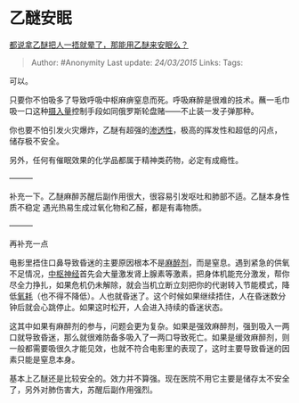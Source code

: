 # 乙醚安眠
[都说拿乙醚把人一捂就晕了，那能用乙醚来安眠么？](https://www.zhihu.com/question/28905581/answer/42534031)

> Author: #Anonymity
> Last update: *24/03/2015*
> Links:
> Tags:

可以。

只要你不怕吸多了导致呼吸中枢麻痹窒息而死。呼吸麻醉是很难的技术。蘸一毛巾吸一口这种[摄入量](https://www.zhihu.com/search?q=%E6%91%84%E5%85%A5%E9%87%8F&search_source=Entity&hybrid_search_source=Entity&hybrid_search_extra=%7B%22sourceType%22%3A%22answer%22%2C%22sourceId%22%3A42534031%7D)控制手段如同俄罗斯轮盘赌——不止装一发子弹那种。

你也要不怕引发火灾爆炸，乙醚有超强的[渗透性](https://www.zhihu.com/search?q=%E6%B8%97%E9%80%8F%E6%80%A7&search_source=Entity&hybrid_search_source=Entity&hybrid_search_extra=%7B%22sourceType%22%3A%22answer%22%2C%22sourceId%22%3A42534031%7D)，极高的挥发性和超低的闪点， 储存极不安全。

另外，任何有催眠效果的化学品都属于精神类药物，必定有成瘾性。

———

补充一下。乙醚麻醉苏醒后副作用很大，很容易引发呕吐和肺部不适。乙醚本身性质不稳定 遇光热易生成过氧化物和乙醛，都是有毒物质。

———

再补充一点

电影里捂住口鼻导致昏迷的主要原因根本不是[麻醉剂](https://www.zhihu.com/search?q=%E9%BA%BB%E9%86%89%E5%89%82&search_source=Entity&hybrid_search_source=Entity&hybrid_search_extra=%7B%22sourceType%22%3A%22answer%22%2C%22sourceId%22%3A42534031%7D)，而是窒息。遇到紧急的供氧不足情况，[中枢神经](https://www.zhihu.com/search?q=%E4%B8%AD%E6%9E%A2%E7%A5%9E%E7%BB%8F&search_source=Entity&hybrid_search_source=Entity&hybrid_search_extra=%7B%22sourceType%22%3A%22answer%22%2C%22sourceId%22%3A42534031%7D)首先会大量激发肾上腺素等激素，把身体机能充分激发，帮你尽全力挣扎，如果危机仍未解除，就会当机立断立刻把你的代谢转入节能模式，降低[氧耗](https://www.zhihu.com/search?q=%E6%B0%A7%E8%80%97&search_source=Entity&hybrid_search_source=Entity&hybrid_search_extra=%7B%22sourceType%22%3A%22answer%22%2C%22sourceId%22%3A42534031%7D)（也不得不降低）。人也就昏迷了。这个时候如果继续捂住，人在昏迷数分钟后就会心跳停止。如果这时松开，人会进入持续的昏迷状态。

这其中如果有麻醉剂的参与，问题会更为复杂。如果是强效麻醉剂，强到吸入一两口就导致昏迷，那么就很难防备多吸入了一两口导致死亡。如果是缓效麻醉剂，则一般都需要吸很久才能见效，也就不符合电影里的表现了，这时主要导致昏迷的因素只能是窒息本身。

基本上乙醚还是比较安全的。效力并不算强。现在医院不用它主要是储存太不安全了，另外对肺伤害大，苏醒后副作用强烈。
